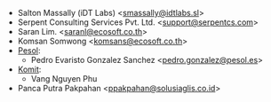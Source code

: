 - Salton Massally (iDT Labs) \<<smassally@idtlabs.sl>\>
- Serpent Consulting Services Pvt. Ltd. \<<support@serpentcs.com>\>
- Saran Lim. \<<saranl@ecosoft.co.th>\>
- Komsan Somwong \<<komsans@ecosoft.co.th>\>
- [Pesol](https://www.pesol.es):
  - Pedro Evaristo Gonzalez Sanchez \<<pedro.gonzalez@pesol.es>\>
- [Komit](https://komit-consulting.com):
  - Vang Nguyen Phu
- Panca Putra Pakpahan \<<ppakpahan@solusiaglis.co.id>\>

